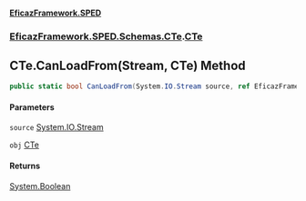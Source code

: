 #### [EficazFramework.SPED](EficazFrameworkSPED.md 'EficazFramework SPED')
### [EficazFramework.SPED.Schemas.CTe](EficazFramework.SPED.Schemas.CTe.md 'EficazFramework.SPED.Schemas.CTe').[CTe](EficazFramework.SPED.Schemas.CTe/CTe.md 'EficazFramework.SPED.Schemas.CTe.CTe')

## CTe.CanLoadFrom(Stream, CTe) Method

```csharp
public static bool CanLoadFrom(System.IO.Stream source, ref EficazFramework.SPED.Schemas.CTe.CTe obj);
```
#### Parameters

<a name='EficazFramework.SPED.Schemas.CTe.CTe.CanLoadFrom(System.IO.Stream,EficazFramework.SPED.Schemas.CTe.CTe).source'></a>

`source` [System.IO.Stream](https://docs.microsoft.com/en-us/dotnet/api/System.IO.Stream 'System.IO.Stream')

<a name='EficazFramework.SPED.Schemas.CTe.CTe.CanLoadFrom(System.IO.Stream,EficazFramework.SPED.Schemas.CTe.CTe).obj'></a>

`obj` [CTe](EficazFramework.SPED.Schemas.CTe/CTe.md 'EficazFramework.SPED.Schemas.CTe.CTe')

#### Returns
[System.Boolean](https://docs.microsoft.com/en-us/dotnet/api/System.Boolean 'System.Boolean')